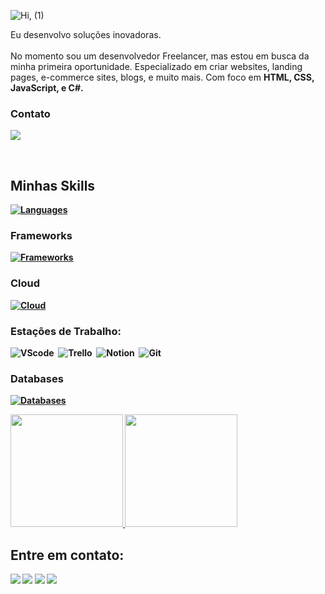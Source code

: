 ![Hi, (1)](https://github.com/CristianAnd/CristianAnd/assets/61318221/e6975556-a04c-4542-8595-12651da53c00)
<p align="left">Eu desenvolvo soluções inovadoras. <br><br> No momento sou um desenvolvedor Freelancer, mas estou em busca da minha primeira oportunidade. Especializado em criar websites, landing pages, e-commerce sites, blogs, e muito mais. Com foco em <strong>HTML, CSS, JavaScript, e C#.&nbsp;

### Contato
<a href="https://www.linkedin.com/in/cristian-andriel/"><img src="https://img.shields.io/badge/LinkedIn-0077B5?style=for-the-badge&logo=linkedin&logoColor=white"/></a>

&nbsp;
&nbsp;

## Minhas Skills
[![Languages](https://skillicons.dev/icons?i=cs,css,html,java,javascript)](https://skillicons.dev)

### Frameworks
[![Frameworks](https://skillicons.dev/icons?i=dotnet,bootstrap)](https://skillicons.dev)

### Cloud
[![Cloud](https://skillicons.dev/icons?i=aws,azure,gcp&perline=10)](https://skillicons.dev)

### Estações de Trabalho:

![VScode](https://img.shields.io/badge/vscode-007ACC?style=for-the-badge&logo=visual-studio-code&logoColor=white)&nbsp;
![Trello](https://img.shields.io/badge/Trello-0052CC?style=for-the-badge&logo=trello&logoColor=white)&nbsp;
![Notion](https://img.shields.io/badge/Notion-000000?style=for-the-badge&logo=notion&logoColor=white)&nbsp;
![Git](https://img.shields.io/badge/GIT-E44C30?style=for-the-badge&logo=git&logoColor=white)&nbsp;

### Databases
[![Databases](https://skillicons.dev/icons?i=mysql)](https://skillicons.dev)

<a href="https://github.com/cristianand">
  <img height="180em" src="https://github-readme-stats.vercel.app/api?username=cristianand&show_icons=true&count_private=true&theme=react&hide_border=true&bg_color=151B22&card_width=400"/>
  <img height="180em" src="https://github-readme-stats.vercel.app/api/top-langs/?username=cristianand&langs_count=8&count_private=true&layout=compact&theme=react&hide_border=true&bg_color=151B22&card_width=400"/>
</a>

## Entre em contato:

<div> 
<a href="https://www.instagram.com/and_eoq" target="_blank"><img src="https://img.shields.io/badge/-Instagram-%23E4405F?style=for-the-badge&logo=instagram&logoColor=white"></a>
<a href="mailto:cristianandrielsilva@gmail.com"><img src="https://img.shields.io/badge/-Gmail-D14836?style=for-the-badge&logo=gmail&logoColor=white" target="_blank"></a>
<a href="https://www.linkedin.com/in/cristian-andriel/" target="_blank"><img src="https://img.shields.io/badge/-LinkedIn-0A66C2?style=for-the-badge&logo=linkedin&logoColor=white"  target="_blank"></a> 
<a href="#" target="_blank"><img src="https://img.shields.io/badge/-My_Site-0078D6?style=for-the-badge&logo=internet-explorer&logoColor=white"  target="_blank"></a> 
</div>

